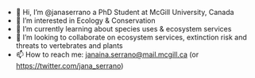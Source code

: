 - 👋 Hi, I’m @janaserrano a PhD Student at McGill University, Canada
- 👀 I’m interested in Ecology & Conservation
- 🌱 I’m currently learning about species uses & ecosystem services
- 💞️ I’m looking to collaborate on ecosystem services, extinction risk and threats to vertebrates and plants
- 📫 How to reach me: janaina.serrano@mail.mcgill.ca (or https://twitter.com/jana_serrano) 

<!---
janaserrano/janaserrano is a ✨ special ✨ repository because its `README.md` (this file) appears on your GitHub profile.
You can click the Preview link to take a look at your changes.
--->
